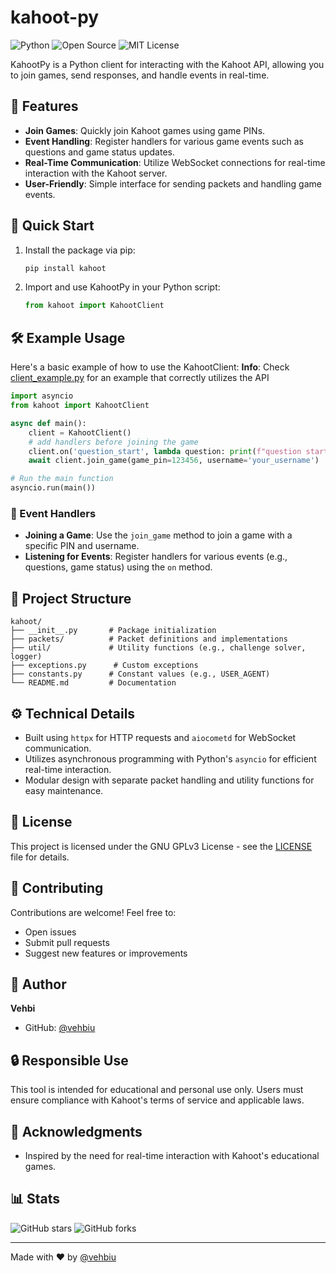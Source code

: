 # kahoot-py
![Python](https://img.shields.io/badge/Python-3776AB?style=for-the-badge&logo=python&logoColor=white)
![Open Source](https://img.shields.io/badge/Open_Source-green?style=for-the-badge&logo=opensource&logoColor=white)
![MIT License](https://img.shields.io/badge/License-GNU-yellow.svg?style=for-the-badge)

KahootPy is a Python client for interacting with the Kahoot API, allowing you to join games, send responses, and handle events in real-time.

## 🌟 Features
- **Join Games**: Quickly join Kahoot games using game PINs.
- **Event Handling**: Register handlers for various game events such as questions and game status updates.
- **Real-Time Communication**: Utilize WebSocket connections for real-time interaction with the Kahoot server.
- **User-Friendly**: Simple interface for sending packets and handling game events.

## 🚀 Quick Start
1. Install the package via pip:
   ```bash
   pip install kahoot
   ```

2. Import and use KahootPy in your Python script:
   ```python
   from kahoot import KahootClient
   ```

## 🛠️ Example Usage
Here's a basic example of how to use the KahootClient:
**Info**: Check [client_example.py](https://github.com/vehbiu/kahoot-py/blob/main/client_example.py) for an example that correctly utilizes the API

```python
import asyncio
from kahoot import KahootClient

async def main():
    client = KahootClient()
    # add handlers before joining the game
    client.on('question_start', lambda question: print(f"question started (ready to answer): {question}"))
    await client.join_game(game_pin=123456, username='your_username')

# Run the main function
asyncio.run(main())
```

### 🎉 Event Handlers
- **Joining a Game**: Use the `join_game` method to join a game with a specific PIN and username.
- **Listening for Events**: Register handlers for various events (e.g., questions, game status) using the `on` method.

## 📁 Project Structure
```
kahoot/
├── __init__.py       # Package initialization
├── packets/          # Packet definitions and implementations
├── util/             # Utility functions (e.g., challenge solver, logger)
├── exceptions.py      # Custom exceptions
├── constants.py      # Constant values (e.g., USER_AGENT)
└── README.md         # Documentation
```

## ⚙️ Technical Details
- Built using `httpx` for HTTP requests and `aiocometd` for WebSocket communication.
- Utilizes asynchronous programming with Python's `asyncio` for efficient real-time interaction.
- Modular design with separate packet handling and utility functions for easy maintenance.

## 📝 License
This project is licensed under the GNU GPLv3 License - see the [LICENSE](LICENSE) file for details.

## 🤝 Contributing
Contributions are welcome! Feel free to:
- Open issues
- Submit pull requests
- Suggest new features or improvements

## 👤 Author
**Vehbi**
- GitHub: [@vehbiu](https://github.com/vehbiu)

## 🔒 Responsible Use
This tool is intended for educational and personal use only. Users must ensure compliance with Kahoot's terms of service and applicable laws.

## 🙏 Acknowledgments
- Inspired by the need for real-time interaction with Kahoot's educational games.

## 📊 Stats
![GitHub stars](https://img.shields.io/github/stars/vehbiu/kahoot-py?style=social)
![GitHub forks](https://img.shields.io/github/forks/vehbiu/kahoot-py?style=social)

---
Made with ❤️ by [@vehbiu](https://github.com/vehbiu)